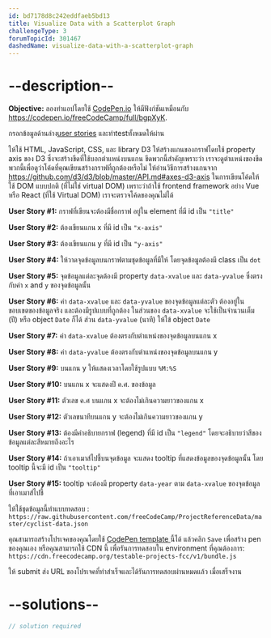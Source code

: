 ```yaml
---
id: bd7178d8c242eddfaeb5bd13
title: Visualize Data with a Scatterplot Graph
challengeType: 3
forumTopicId: 301467
dashedName: visualize-data-with-a-scatterplot-graph
---
```


# --description--

**Objective:** ลองทำแอปโดยใช้ [CodePen.io](https://codepen.io) ให้มีฟังก์ชันเหมือนกับ <https://codepen.io/freeCodeCamp/full/bgpXyK>.

กรอกข้อมูลด้านล่าง[user stories](https://en.wikipedia.org/wiki/User_story) และทำtestทั้งหมดให้ผ่าน

ให้ใช้ HTML, JavaScript, CSS, และ library D3 
ให้สร้างแกนของกราฟโดยใช้ property axis ของ D3 ซึ่งจะสร้างขีดที่ใช้บอกตำแหน่งบนแกน ขีดพวกนี้สำคัญเพราะว่า เราจะดูตำแหน่งของขีดพวกนี้เพื่อดูว่าโค้ดที่คุณเขียนสร้างกราฟที่ถูกต้องหรือไม่ 
ให้อ่านวิธีการสร้างแกนจาก <https://github.com/d3/d3/blob/master/API.md#axes-d3-axis>
ในการเขียนโค้ดให้ใช้ DOM แบบปกติ (ที่ไม่ใช่ virtual DOM) เพราะว่าถ้าใช้ frontend framework อย่าง Vue หรือ React (ที่ใช้ Virtual DOM) เราจะตรวจโค้ดของคุณไม่ได้

**User Story #1:** กราฟที่เขียนจะต้องมีชื่อกราฟ อยู่ใน element ที่มี id เป็น `"title"`

**User Story #2:** ต้องเขียนแกน x ที่มี id เป็น `"x-axis"`

**User Story #3:** ต้องเขียนแกน y ที่มี id เป็น `"y-axis"`

**User Story #4:** ให้วาดจุดข้อมูลบนกราฟตามชุดข้อมูลที่มีให้ โดยจุดข้อมูลต้องมี class เป็น `dot` 

**User Story #5:** จุดข้อมูลแต่ละจุดต้องมี property `data-xvalue` และ `data-yvalue` ซึ่งตรงกับค่า `x` and `y` ของจุดข้อมูลนั้น

**User Story #6:** ค่า `data-xvalue` และ `data-yvalue` ของจุดข้อมูลแต่ละตัว ต้องอยู่ในขอบเขตของข้อมูลจริง และต้องมีรูปแบบที่ถูกต้อง ในส่วนของ `data-xvalue` จะใช้เป็นจำนวนเต็ม (ปี) หรือ object `Date` ก็ได้ ส่วน `data-yvalue` (นาที) ให้ใข้ object `Date`

**User Story #7:** ค่า `data-xvalue` ต้องตรงกับตำแหน่งของจุดข้อมูลบนแกน x

**User Story #8:** ค่า `data-yvalue` ต้องตรงกับตำแหน่งของจุดข้อมูลบนแกน y

**User Story #9:** บนแกน y ให้แสดงเวลาโดยใช้รูปแบบ `%M:%S`

**User Story #10:** บนแกน x จะแสดงปี ค.ศ. ของข้อมูล

**User Story #11:** ตัวเลข ค.ศ บนแกน x จะต้องไม่เกินความยาวของแกน x

**User Story #12:** ตัวเลขนาทีบนแกน y จะต้องไม่เกินความยาวของแกน y

**User Story #13:** ต้องมีคำอธิบายกราฟ (legend) ที่มี id เป็น `"legend"` โดยจะอธิบายว่าสีของข้อมูลแต่ละสีหมายถึงอะไร 

**User Story #14:** ถ้าเอาเมาส์ไปชี้บนจุดข้อมูล จะแสดง tooltip ที่แสดงข้อมูลของจุดข้อมูลนั้น โดย tooltip นี้จะมี id เป็น `"tooltip"` 

**User Story #15:** tooltip จะต้องมี property `data-year` ตาม `data-xvalue` ของจุดข้อมูลที่เอาเมาส์ไปชี้

ให้ใช้ชุดข้อมูลนี้ทำแบบทดสอบ : `https://raw.githubusercontent.com/freeCodeCamp/ProjectReferenceData/master/cyclist-data.json`

คุณสามารถสร้างโปรเจคของคุณโดยใช้ <a href='https://codepen.io/pen?template=MJjpwO' target='_blank' rel='nofollow'> CodePen template </a> นี้ได้ แล้วคลิก `Save` เพื่อสร้าง pen ของคุณเอง หรือคุณสามารถใช้ CDN นี้ เพื่อรันการทดสอบใน environment ที่คุณต้องการ: `https://cdn.freecodecamp.org/testable-projects-fcc/v1/bundle.js`

ให้ submit ส่ง URL ของโปรเจคที่ทำสำเร็จและได้รันการทดสอบผ่านหมดแล้ว เมื่อเสร็จงาน

# --solutions--

```js
// solution required
```
